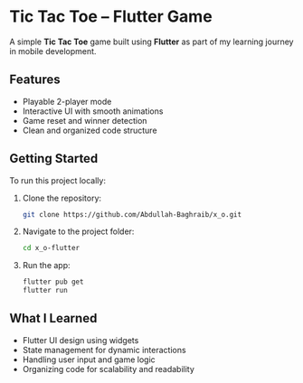 
# Tic Tac Toe – Flutter Game

A simple **Tic Tac Toe** game built using **Flutter** as part of my learning journey in mobile development.

## Features

- Playable 2-player mode  
- Interactive UI with smooth animations  
- Game reset and winner detection  
- Clean and organized code structure


## Getting Started

To run this project locally:

1. Clone the repository:
   ```bash
   git clone https://github.com/Abdullah-Baghraib/x_o.git
   ```
2. Navigate to the project folder:
   ```bash
   cd x_o-flutter
   ```
3. Run the app:
   ```bash
   flutter pub get
   flutter run
   ```

## What I Learned

- Flutter UI design using widgets  
- State management for dynamic interactions  
- Handling user input and game logic  
- Organizing code for scalability and readability

